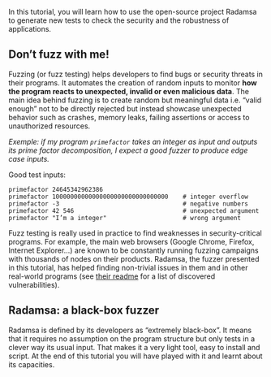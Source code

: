 In this tutorial, you will learn how to use the open-source project Radamsa to generate new tests to check the security and the robustness of applications.

## Don’t fuzz with me!
Fuzzing (or fuzz testing) helps developers to find bugs or security threats in their programs. It automates the creation of random inputs to monitor **how the program reacts to unexpected, invalid or even malicious data**. The main idea behind fuzzing is to create random but meaningful data i.e. “valid enough” not to be directly rejected but instead showcase unexpected behavior such as crashes, memory leaks, failing assertions or access to unauthorized resources. 

*Exemple: if my program `primefactor` takes an integer as input and outputs its prime factor decomposition, I expect a good fuzzer to produce edge case inputs.*

Good test inputs:

```console
primefactor 24645342962386
primefactor 10000000000000000000000000000000    # integer overflow
primefactor -3                                  # negative numbers
primefactor 42 546                              # unexpected argument
primefactor "I’m a integer"                     # wrong argument
``` 

Fuzz testing is really used in practice to find weaknesses in security-critical programs. For example, the main web browsers (Google Chrome, Firefox, Internet Explorer…) are known to be constantly running fuzzing campaigns with thousands of nodes on their products. Radamsa, the fuzzer presented in this tutorial, has helped finding non-trivial issues in them and in other real-world programs (see [their readme](https://gitlab.com/akihe/radamsa#some-known-results) for a list of discovered vulnerabilities).

## Radamsa: a black-box fuzzer
Radamsa is defined by its developers as “extremely black-box”. It means that it requires no assumption on the program structure but only tests in a clever way its usual input. That makes it a very light tool, easy to install and script. At the end of this tutorial you will have played with it and learnt about its capacities.
